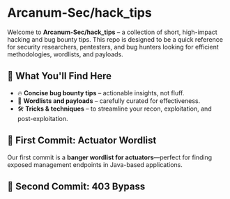 # Arcanum-Sec/hack_tips

Welcome to **Arcanum-Sec/hack_tips** – a collection of short, high-impact hacking and bug bounty tips. This repo is designed to be a quick reference for security researchers, pentesters, and bug hunters looking for efficient methodologies, wordlists, and payloads.

## 🚀 What You'll Find Here

- 🔥 **Concise bug bounty tips** – actionable insights, not fluff.
- 📂 **Wordlists and payloads** – carefully curated for effectiveness.
- 🛠️ **Tricks & techniques** – to streamline your recon, exploitation, and post-exploitation.

## 📌 First Commit: Actuator Wordlist

Our first commit is a **banger wordlist for actuators**—perfect for finding exposed management endpoints in Java-based applications.

## 📌 Second Commit: 403 Bypass
